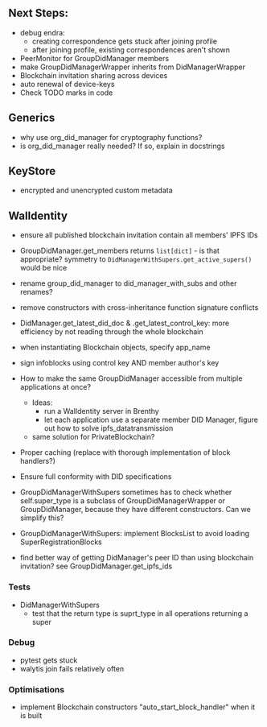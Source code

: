 ## Next Steps:
- debug endra:
  - creating correspondence gets stuck after joining profile
  - after joining profile, existing correspondences aren't shown
- PeerMonitor for GroupDidManager members
- make GroupDidManagerWrapper inherits from DidManagerWrapper
- Blockchain invitation sharing across devices
- auto renewal of device-keys
- Check TODO marks in code

## Generics
- why use org_did_manager for cryptography functions?
- is org_did_manager really needed? If so, explain in docstrings

## KeyStore

- encrypted and unencrypted custom metadata

## WalIdentity
- ensure all published blockchain invitation contain all members' IPFS IDs
- GroupDidManager.get_members returns `list[dict]` - is that appropriate? symmetry to `DidManagerWithSupers.get_active_supers()` would be nice
- rename group_did_manager to did_manager_with_subs and other renames?
- remove constructors with cross-inheritance function signature conflicts
- DidManager.get_latest_did_doc & .get_latest_control_key: more efficiency by not reading through the whole blockchain
- when instantiating Blockchain objects, specify app_name
- sign infoblocks using control key AND member author's key

- How to make the same GroupDidManager accessible from multiple applications at once?
  - Ideas:
    - run a WalIdentity server in Brenthy
    - let each application use a separate member DID Manager, figure out how to solve ipfs_datatransmission
  - same solution for PrivateBlockchain?
- Proper caching (replace with thorough implementation of block handlers?)
- Ensure full conformity with DID specifications

- GroupDidManagerWithSupers sometimes has to check whether self.super_type is a subclass of GroupDidManagerWrapper or GroupDidManager, because they have different constructors. Can we simplify this?
- GroupDidManagerWithSupers: implement BlocksList to avoid loading SuperRegistrationBlocks
- find better way of getting DidManager's peer ID than using blockchain invitation? see GroupDidManager.get_ipfs_ids
### Tests
- DidManagerWithSupers
  - test that the return type is suprt_type in all operations returning a super

### Debug

- pytest gets stuck
- walytis join fails relatively often

### Optimisations

- implement Blockchain constructors "auto_start_block_handler" when it is built
